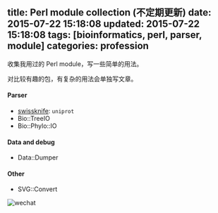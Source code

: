 title: Perl module collection (不定期更新)
date: 2015-07-22 15:18:08
updated: 2015-07-22 15:18:08
tags: [bioinformatics, perl, parser, module] 
categories: profession
---
收集我用过的 Perl module，写一些简单的用法。

对比较有趣的包，有复杂的用法会单独写文章。

#### Parser
- [swissknife](http://sourceforge.net/projects/swissknife/?source=navbar): `uniprot`
- Bio::TreeIO
- Bio::Phylo::IO

#### Data and debug
- Data::Dumper


#### Other 
- SVG::Convert

![wechat](http://daweih.github.io/images/wechat_small_black.jpg)
